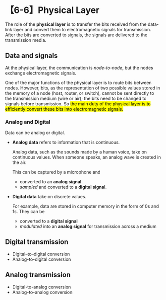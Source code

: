 # 【6-6】Physical Layer

The role of the **physical layer** is to transfer the bits received from the data-link layer and convert them to electromagnetic signals for transmission. After the bits are converted to signals, the signals are delivered to the transmission media.

## Data and signals

At the physical layer, the communication is *node-to-node*, but the nodes exchange electromagnetic signals.

One of the major functions of the physical layer is to route bits between nodes. However, bits, as the representation of two possible values stored in the memory of a node (host, router, or switch), cannot be sent directly to the transmission medium (wire or air); the bits need to be changed to signals before transmission. So <mark>the main duty of the physical layer is to efficiently convert these bits into electromagnetic signals.</mark>

### Analog and Digital

Data can be analog or digital.

- **Analog data** refers to information that is continuous.

    Analog data, such as the sounds made by a human voice, take on continuous values. When someone speaks, an analog wave is created in the air.

    This can be captured by a microphone and

    - converted to an **analog signal**.
    - *sampled* and converted to a **digital signal**.

- **Digital data** take on discrete values.

    For example, data are stored in computer memory in the form of 0s and 1s. They can be

    - converted to a **digital signal**
    - *modulated* into an **analog signal** for transmission across a medium

## Digital transmission

- Digital–to–digital conversion
- Analog-to-digital conversion

## Analog transmission

- Digital-to-analog conversion
- Analog-to-analog conversion
